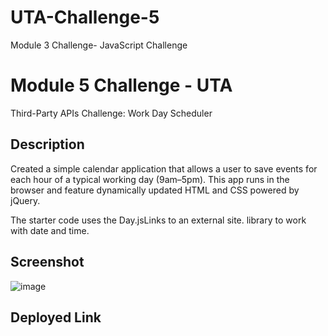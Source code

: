 # UTA-Challenge-5
Module 3 Challenge- JavaScript Challenge

# Module 5 Challenge - UTA
Third-Party APIs Challenge: Work Day Scheduler

## Description
Created a simple calendar application that allows a user to save events for each hour of a typical working day (9am–5pm). This app runs in the browser and feature dynamically updated HTML and CSS powered by jQuery.

The starter code uses the Day.jsLinks to an external site. library to work with date and time.

## Screenshot
![image](https://github.com/jlinex/UTA-Challenge-5/assets/144945414/f424c01c-d0d8-42b1-9847-a0b755dd9389)


## Deployed Link

